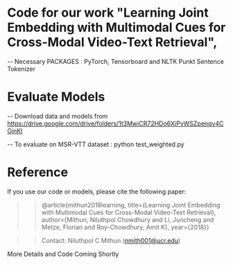 # Code for our work "Learning Joint Embedding with Multimodal Cues for Cross-Modal Video-Text Retrieval", 

-- Necessary PACKAGES : PyTorch,  Tensorboard  and NLTK Punkt Sentence Tokenizer

# Evaluate Models
-- Download data and models from https://drive.google.com/drive/folders/1t3MwiCR72HDo6XiPvWSZpenqv4CGjnKl

-- To evaluate on MSR-VTT dataset : python test_weighted.py

# Reference 
If you use our code or models, please cite the following paper:

>> @article{mithun2018learning, 
title={Learning Joint Embedding with Multimodal Cues for Cross-Modal Video-Text Retrieval}, author={Mithun, Niluthpol Chowdhury and Li, Juncheng and Metze, Florian and Roy-Chowdhury, Amit K}, year={2018}}

>>Contact: Niluthpol C Mithun (nmith001@ucr.edu)

More Details and Code Coming Shortly
